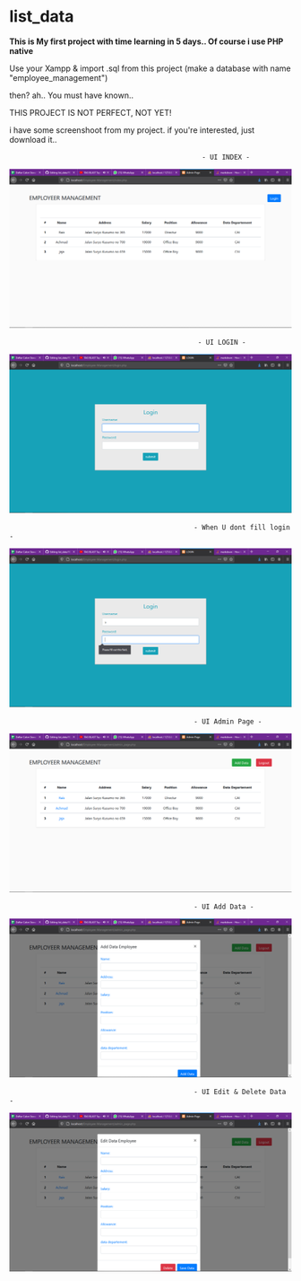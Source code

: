 # list_data
<b>This is My first project with time learning in 5 days.. Of course i use PHP native</b> 

Use your Xampp & import .sql from this project (make a database with name "employee_management")

then? ah.. You must have known..

THIS PROJECT IS NOT PERFECT, NOT YET!

i have some screenshoot from my project.
if you're interested, just download it..

                                                    - UI INDEX - 
![Test Image 4](https://github.com/NurAchmadShafy/list_data/blob/main/Employee-Management/Screenshots/Screenshot%20(2).png)

                                                   - UI LOGIN - 
![Test Image 4](https://github.com/NurAchmadShafy/list_data/blob/main/Employee-Management/Screenshots/Screenshot%20(3).png)

                                                  - When U dont fill login - 
![Test Image 4](https://github.com/NurAchmadShafy/list_data/blob/main/Employee-Management/Screenshots/Screenshot%20(4).png)

                                                  - UI Admin Page - 
![Test Image 4](https://github.com/NurAchmadShafy/list_data/blob/main/Employee-Management/Screenshots/Screenshot%20(5).png)

                                                  - UI Add Data - 
![Test Image 4](https://github.com/NurAchmadShafy/list_data/blob/main/Employee-Management/Screenshots/Screenshot%20(6).png)

                                                  - UI Edit & Delete Data - 
![Test Image 4](https://github.com/NurAchmadShafy/list_data/blob/main/Employee-Management/Screenshots/Screenshot%20(7).png)

